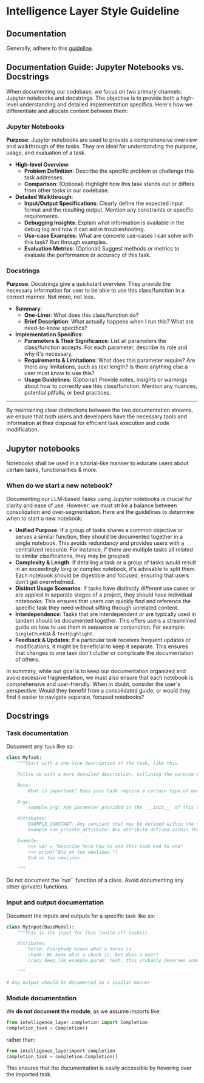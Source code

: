 # Intelligence Layer Style Guideline

## Documentation

Generally, adhere to this [guideline](https://www.sphinx-doc.org/en/master/usage/extensions/example_google.html).

## Documentation Guide: Jupyter Notebooks vs. Docstrings

When documenting our codebase, we focus on two primary channels: Jupyter notebooks and docstrings.
The objective is to provide both a high-level understanding and detailed implementation specifics.
Here's how we differentiate and allocate content between them:

### Jupyter Notebooks

**Purpose**: Jupyter notebooks are used to provide a comprehensive overview and walkthrough of the tasks. They are ideal for understanding the purpose, usage, and evaluation of a task.

- **High-level Overview**:
    - **Problem Definition**: Describe the specific problem or challenge this task addresses.
    - **Comparison**: (Optional) Highlight how this task stands out or differs from other tasks in our codebase.
- **Detailed Walkthrough**:
    - **Input/Output Specifications**: Clearly define the expected input format and the resulting output.
    Mention any constraints or specific requirements.
    - **Debugging Insights**: Explain what information is available in the debug log and how it can aid in troubleshooting.
    - **Use-case Examples**: What are concrete use-cases I can solve with this task?
    Run through examples.
    - **Evaluation Metrics**: (Optional) Suggest methods or metrics to evaluate the performance or accuracy of this task.

### Docstrings

**Purpose**: Docstrings give a quickstart overview. They provide the necessary information for user to be able to use this class/function in a correct manner. Not more, not less.

- **Summary**:
    - **One-Liner**: What does this class/function do?
    - **Brief Description**: What actually happens when I run this? What are need-to-know specifics?
- **Implementation Specifics**:
    - **Parameters & Their Significance**: List all parameters the class/function accepts.
    For each parameter, describe its role and why it's necessary.
    - **Requirements & Limitations**: What does this parameter require?
    Are there any limitations, such as text length?
    Is there anything else a user must know to use this?
    - **Usage Guidelines**: (Optional) Provide notes, insights or warnings about how to correctly use this class/function.
    Mention any nuances, potential pitfalls, or best practices.

---

By maintaining clear distinctions between the two documentation streams, we ensure that both users and developers have the necessary tools and information at their disposal for efficient task execution and code modification.

## Jupyter notebooks

Notebooks shall be used in a tutorial-like manner to educate users about certain tasks, functionalities & more.

### When do we start a new notebook?

Documenting our LLM-based Tasks using Jupyter notebooks is crucial for clarity and ease of use.
However, we must strike a balance between consolidation and over-segmentation.
Here are the guidelines to determine when to start a new notebook:

- **Unified Purpose**: If a group of tasks shares a common objective or serves a similar function, they should be documented together in a single notebook.
This avoids redundancy and provides users with a centralized resource.
For instance, if there are multiple tasks all related to similar clasifications, they may be grouped.
- **Complexity & Length**: If detailing a task or a group of tasks would result in an exceedingly long or complex notebook, it's advisable to split them.
Each notebook should be digestible and focused, ensuring that users don't get overwhelmed.
- **Distinct Usage Scenarios**: If tasks have distinctly different use cases or are applied in separate stages of a project, they should have individual notebooks.
This ensures that users can quickly find and reference the specific task they need without sifting through unrelated content.
- **Interdependence**: Tasks that are interdependent or are typically used in tandem should be documented together.
This offers users a streamlined guide on how to use them in sequence or conjunction.
For example: `SingleChunkQA` & `TextHighlight`.
- **Feedback & Updates**: If a particular task receives frequent updates or modifications, it might be beneficial to keep it separate.
This ensures that changes to one task don't clutter or complicate the documentation of others.

In summary, while our goal is to keep our documentation organized and avoid excessive fragmentation, we must also ensure that each notebook is comprehensive and user-friendly.
When in doubt, consider the user's perspective: Would they benefit from a consolidated guide, or would they find it easier to navigate separate, focused notebooks?

## Docstrings

### Task documentation

Document any `Task` like so:
``` python
class MyTask:
    """Start with a one-line description of the task, like this.

    Follow up with a more detailed description, outlining the purpose & general functioning of the task.

    Note:
        What is important? Does your task require a certain type of model? Any usage recommendations?

    Args:
        example_arg: Any parameter provided in the '__init__' of this task.

    Attributes:
        EXAMPLE_CONSTANT: Any constant that may be defined within the class.
        example_non_private_attribute: Any attribute defined within the '__init__' that is not private.

    Example:
        >>> var = "Describe here how to use this task end to end"
        >>> print("End on two newlines.")
        End on two newlines.

    """
```

Do not document the `run`` function of a class. Avoid documenting any other (private) functions.

### Input and output documentation

Document the inputs and outputs for a specific task like so:

``` python
class MyInput(BaseModel):
    """This is the input for this (suite of) task(s).

    Attributes:
        horse: Everybody knows what a horse is.
        chunk: We know what a chunk is, but does a user?
        crazy_deep_llm_example_param: Yeah, this probably deserves some explanation.

    """

# Any output should be documented in a similar manner
```

### Module documentation

We **do not document the module**, as we assume imports like:
``` python
from intelligence_layer.completion import Completion
completion_task = Completion()
```
rather than:
``` python
from intelligence_layerimport completion
completion_task = completion.Completion()
```
This ensures that the documentation is easily accessible by hovering over the imported task.
